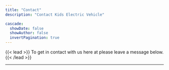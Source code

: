 ```yaml
---
title: "Contact"
description: "Contact Kids Electric Vehicle"

cascade:
  showDate: false
  showAuthor: false
  invertPagination: true
---
```


{{< lead >}}
To get in contact with us here at  please leave a message below.
{{< /lead >}}


---
